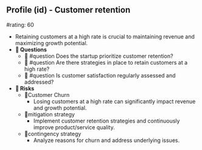 ## Profile (id) - Customer retention
#rating: 60
- Retaining customers at a high rate is crucial to maintaining revenue and maximizing growth potential.
- **💭 Questions**
  - 💭 #question Does the startup prioritize customer retention?
  - 💭 #question Are there strategies in place to retain customers at a high rate?
  - 💭 #question Is customer satisfaction regularly assessed and addressed?
- **🚨 Risks**
  - 🚨Customer Churn
    - Losing customers at a high rate can significantly impact revenue and growth potential.
  - 🚨mitigation strategy
    - Implement customer retention strategies and continuously improve product/service quality.
  - 🚨contingency strategy
    - Analyze reasons for churn and address underlying issues.


